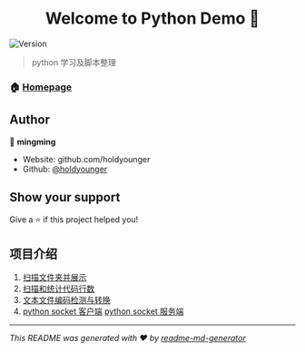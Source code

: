 <h1 align="center">Welcome to Python Demo 👋</h1>
<p>
  <img alt="Version" src="https://img.shields.io/badge/version-V0.01-blue.svg?cacheSeconds=2592000" />
</p>

> python 学习及脚本整理

### 🏠 [Homepage](github.com/holdyounger)

## Author

👤 **mingming**

* Website: github.com/holdyounger
* Github: [@holdyounger](https://github.com/holdyounger)

## Show your support

Give a ⭐️ if this project helped you!


## 项目介绍

1. [扫描文件夹并展示](./ScanDirAndShow.py)
2. [扫描和统计代码行数](./StatisticsCodeLineNum.py)
3. [文本文件编码检测与转换](./TranslateEncoding.py)
4. [python socket 客户端](./%E7%BD%91%E7%BB%9C%E7%BC%96%E7%A8%8B/client.py)
[python socket 服务端](./%E7%BD%91%E7%BB%9C%E7%BC%96%E7%A8%8B/server.py)

***
_This README was generated with ❤️ by [readme-md-generator](https://github.com/kefranabg/readme-md-generator)_
